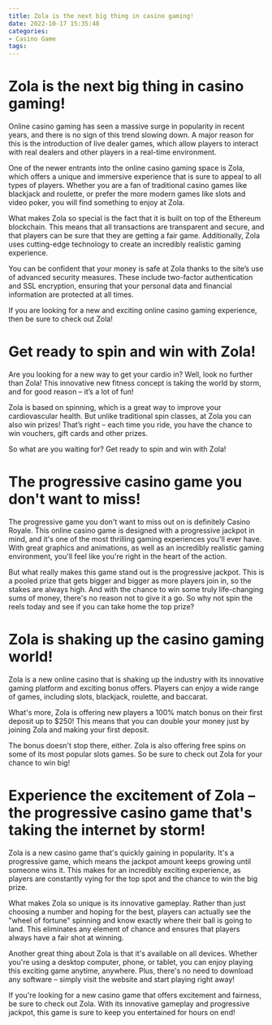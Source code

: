 ```yaml
---
title: Zola is the next big thing in casino gaming!
date: 2022-10-17 15:35:48
categories:
- Casino Game
tags:
---
```



#  Zola is the next big thing in casino gaming!

Online casino gaming has seen a massive surge in popularity in recent years, and there is no sign of this trend slowing down. A major reason for this is the introduction of live dealer games, which allow players to interact with real dealers and other players in a real-time environment.

One of the newer entrants into the online casino gaming space is Zola, which offers a unique and immersive experience that is sure to appeal to all types of players. Whether you are a fan of traditional casino games like blackjack and roulette, or prefer the more modern games like slots and video poker, you will find something to enjoy at Zola.

What makes Zola so special is the fact that it is built on top of the Ethereum blockchain. This means that all transactions are transparent and secure, and that players can be sure that they are getting a fair game. Additionally, Zola uses cutting-edge technology to create an incredibly realistic gaming experience.

You can be confident that your money is safe at Zola thanks to the site’s use of advanced security measures. These include two-factor authentication and SSL encryption, ensuring that your personal data and financial information are protected at all times.

If you are looking for a new and exciting online casino gaming experience, then be sure to check out Zola!

#  Get ready to spin and win with Zola!

Are you looking for a new way to get your cardio in? Well, look no further than Zola! This innovative new fitness concept is taking the world by storm, and for good reason – it’s a lot of fun!

Zola is based on spinning, which is a great way to improve your cardiovascular health. But unlike traditional spin classes, at Zola you can also win prizes! That’s right – each time you ride, you have the chance to win vouchers, gift cards and other prizes.

So what are you waiting for? Get ready to spin and win with Zola!

#  The progressive casino game you don't want to miss!

The progressive game you don't want to miss out on is definitely Casino Royale. This online casino game is designed with a progressive jackpot in mind, and it's one of the most thrilling gaming experiences you'll ever have. With great graphics and animations, as well as an incredibly realistic gaming environment, you'll feel like you're right in the heart of the action.

But what really makes this game stand out is the progressive jackpot. This is a pooled prize that gets bigger and bigger as more players join in, so the stakes are always high. And with the chance to win some truly life-changing sums of money, there's no reason not to give it a go. So why not spin the reels today and see if you can take home the top prize?

#  Zola is shaking up the casino gaming world!

Zola is a new online casino that is shaking up the industry with its innovative gaming platform and exciting bonus offers. Players can enjoy a wide range of games, including slots, blackjack, roulette, and baccarat.

What's more, Zola is offering new players a 100% match bonus on their first deposit up to $250! This means that you can double your money just by joining Zola and making your first deposit.

The bonus doesn't stop there, either. Zola is also offering free spins on some of its most popular slots games. So be sure to check out Zola for your chance to win big!

#  Experience the excitement of Zola – the progressive casino game that's taking the internet by storm!

Zola is a new casino game that's quickly gaining in popularity. It's a progressive game, which means the jackpot amount keeps growing until someone wins it. This makes for an incredibly exciting experience, as players are constantly vying for the top spot and the chance to win the big prize.

What makes Zola so unique is its innovative gameplay. Rather than just choosing a number and hoping for the best, players can actually see the "wheel of fortune" spinning and know exactly where their ball is going to land. This eliminates any element of chance and ensures that players always have a fair shot at winning.

Another great thing about Zola is that it's available on all devices. Whether you're using a desktop computer, phone, or tablet, you can enjoy playing this exciting game anytime, anywhere. Plus, there's no need to download any software – simply visit the website and start playing right away!

If you're looking for a new casino game that offers excitement and fairness, be sure to check out Zola. With its innovative gameplay and progressive jackpot, this game is sure to keep you entertained for hours on end!